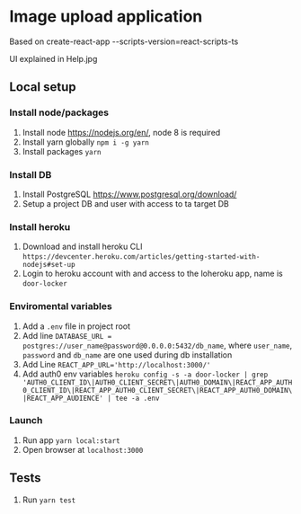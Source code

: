 # Image upload application

Based on create-react-app --scripts-version=react-scripts-ts

UI explained in Help.jpg

## Local setup

### Install node/packages

1. Install node https://nodejs.org/en/, node 8 is required
2. Install yarn globally `npm i -g yarn`
3. Install packages `yarn`

### Install DB

1. Install PostgreSQL https://www.postgresql.org/download/
2. Setup a project DB and user with access to ta target DB

### Install heroku

1. Download and install heroku CLI `https://devcenter.heroku.com/articles/getting-started-with-nodejs#set-up`
2. Login to heroku account with and access to the loheroku app, name is `door-locker`

### Enviromental variables

1. Add a `.env` file in project root
2. Add line `DATABASE_URL = postgres://user_name@password@0.0.0.0:5432/db_name`, where `user_name`, `password` and `db_name` are one used during db installation
3. Add Line `REACT_APP_URL='http://localhost:3000/'`
3. Add auth0 env variables `heroku config -s -a door-locker | grep 'AUTH0_CLIENT_ID\|AUTH0_CLIENT_SECRET\|AUTH0_DOMAIN\|REACT_APP_AUTH0_CLIENT_ID\|REACT_APP_AUTH0_CLIENT_SECRET\|REACT_APP_AUTH0_DOMAIN\|REACT_APP_AUDIENCE' | tee -a .env`

### Launch

1. Run app `yarn local:start`
2. Open browser at `localhost:3000`

## Tests

1. Run `yarn test`

